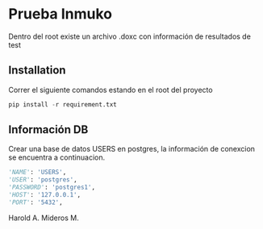 # Prueba Inmuko

Dentro del root existe un archivo .doxc con información de resultados de test

## Installation

Correr el siguiente comandos estando en el root del proyecto

```python
pip install -r requirement.txt
```

## Información DB

Crear una base de datos USERS en postgres, la información de conexcion se encuentra a continuacion.

```python
'NAME': 'USERS',
'USER': 'postgres',
'PASSWORD': 'postgres1',
'HOST': '127.0.0.1',
'PORT': '5432',
```

Harold A. Mideros M.